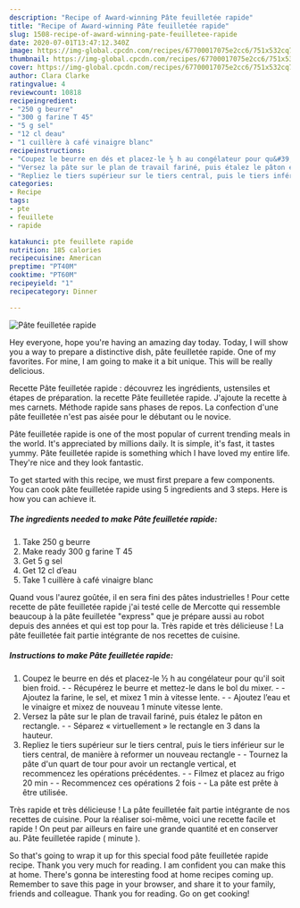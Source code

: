 ```yaml
---
description: "Recipe of Award-winning Pâte feuilletée rapide"
title: "Recipe of Award-winning Pâte feuilletée rapide"
slug: 1508-recipe-of-award-winning-pate-feuilletee-rapide
date: 2020-07-01T13:47:12.340Z
image: https://img-global.cpcdn.com/recipes/67700017075e2cc6/751x532cq70/pate-feuilletee-rapide-photo-principale-de-la-recette.jpg
thumbnail: https://img-global.cpcdn.com/recipes/67700017075e2cc6/751x532cq70/pate-feuilletee-rapide-photo-principale-de-la-recette.jpg
cover: https://img-global.cpcdn.com/recipes/67700017075e2cc6/751x532cq70/pate-feuilletee-rapide-photo-principale-de-la-recette.jpg
author: Clara Clarke
ratingvalue: 4
reviewcount: 10818
recipeingredient:
- "250 g beurre"
- "300 g farine T 45"
- "5 g sel"
- "12 cl deau"
- "1 cuillère à café vinaigre blanc"
recipeinstructions:
- "Coupez le beurre en dés et placez-le ½ h au congélateur pour qu&#39;il soit bien froid.  Récupérez le beurre et mettez-le dans le bol du mixer.  Ajoutez la farine, le sel, et mixez 1 min à vitesse lente.  Ajoutez l’eau et le vinaigre et mixez de nouveau 1 minute vitesse lente."
- "Versez la pâte sur le plan de travail fariné, puis étalez le pâton en rectangle.  Séparez « virtuellement » le rectangle en 3 dans la hauteur."
- "Repliez le tiers supérieur sur le tiers central, puis le tiers inférieur sur le tiers central, de manière à reformer un nouveau rectangle  Tournez la pâte d&#39;un quart de tour pour avoir un rectangle vertical, et recommencez les opérations précédentes.  Filmez et placez au frigo 20 min  Recommencez ces opérations 2 fois  La pâte est prête à être utilisée."
categories:
- Recipe
tags:
- pte
- feuillete
- rapide

katakunci: pte feuillete rapide 
nutrition: 185 calories
recipecuisine: American
preptime: "PT40M"
cooktime: "PT60M"
recipeyield: "1"
recipecategory: Dinner

---
```



![Pâte feuilletée rapide](https://img-global.cpcdn.com/recipes/67700017075e2cc6/751x532cq70/pate-feuilletee-rapide-photo-principale-de-la-recette.jpg)

Hey everyone, hope you're having an amazing day today. Today, I will show you a way to prepare a distinctive dish, pâte feuilletée rapide. One of my favorites. For mine, I am going to make it a bit unique. This will be really delicious.

Recette Pâte feuilletée rapide : découvrez les ingrédients, ustensiles et étapes de préparation. la recette Pâte feuilletée rapide. J&#39;ajoute la recette à mes carnets. Méthode rapide sans phases de repos. La confection d&#39;une pâte feuilletée n&#39;est pas aisée pour le débutant ou le novice.

Pâte feuilletée rapide is one of the most popular of current trending meals in the world. It's appreciated by millions daily. It is simple, it's fast, it tastes yummy. Pâte feuilletée rapide is something which I have loved my entire life. They're nice and they look fantastic.


To get started with this recipe, we must first prepare a few components. You can cook pâte feuilletée rapide using 5 ingredients and 3 steps. Here is how you can achieve it.

<!--inarticleads1-->

##### The ingredients needed to make Pâte feuilletée rapide:

1. Take 250 g beurre
1. Make ready 300 g farine T 45
1. Get 5 g sel
1. Get 12 cl d’eau
1. Take 1 cuillère à café vinaigre blanc


Quand vous l&#39;aurez goûtée, il en sera fini des pâtes industrielles ! Pour cette recette de pâte feuilletée rapide j&#39;ai testé celle de Mercotte qui ressemble beaucoup à la pâte feuilletée &#34;express&#34; que je prépare aussi au robot depuis des années et qui est top pour la. Très rapide et très délicieuse ! La pâte feuilletée fait partie intégrante de nos recettes de cuisine. 

<!--inarticleads2-->

##### Instructions to make Pâte feuilletée rapide:

1. Coupez le beurre en dés et placez-le ½ h au congélateur pour qu&#39;il soit bien froid. -  - Récupérez le beurre et mettez-le dans le bol du mixer. -  - Ajoutez la farine, le sel, et mixez 1 min à vitesse lente. -  - Ajoutez l’eau et le vinaigre et mixez de nouveau 1 minute vitesse lente.
1. Versez la pâte sur le plan de travail fariné, puis étalez le pâton en rectangle. -  - Séparez « virtuellement » le rectangle en 3 dans la hauteur.
1. Repliez le tiers supérieur sur le tiers central, puis le tiers inférieur sur le tiers central, de manière à reformer un nouveau rectangle -  - Tournez la pâte d&#39;un quart de tour pour avoir un rectangle vertical, et recommencez les opérations précédentes. -  - Filmez et placez au frigo 20 min -  - Recommencez ces opérations 2 fois -  - La pâte est prête à être utilisée.


Très rapide et très délicieuse ! La pâte feuilletée fait partie intégrante de nos recettes de cuisine. Pour la réaliser soi-même, voici une recette facile et rapide ! On peut par ailleurs en faire une grande quantité et en conserver au. Pâte feuilletée rapide ( minute ). 

So that's going to wrap it up for this special food pâte feuilletée rapide recipe. Thank you very much for reading. I am confident you can make this at home. There's gonna be interesting food at home recipes coming up. Remember to save this page in your browser, and share it to your family, friends and colleague. Thank you for reading. Go on get cooking!
